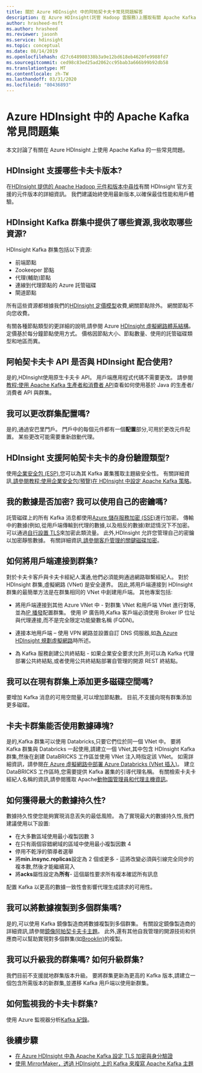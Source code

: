 ```yaml
---
title: 關於 Azure HDInsight 中的阿帕契卡夫卡常見問題解答
description: 在 Azure HDInsight(託管 Hadoop 雲服務)上獲取有關 Apache Kafka 的常見問題的解答。
author: hrasheed-msft
ms.author: hrasheed
ms.reviewer: jasonh
ms.service: hdinsight
ms.topic: conceptual
ms.date: 08/14/2019
ms.openlocfilehash: d27c648980338b3a9e12bd618eb4620fe9988fd7
ms.sourcegitcommit: ced98c83ed25ad2062cc95bab3a666b99b92db58
ms.translationtype: MT
ms.contentlocale: zh-TW
ms.lasthandoff: 03/31/2020
ms.locfileid: "80436893"
---
```

# <a name="frequently-asked-questions-about-apache-kafka-in-azure-hdinsight"></a>Azure HDInsight 中的 Apache Kafka 常見問題集

本文討論了有關在 Azure HDInsight 上使用 Apache Kafka 的一些常見問題。

## <a name="what-kafka-versions-are-supported-by-hdinsight"></a>HDInsight 支援哪些卡夫卡版本?

在[HDInsight 提供的 Apache Hadoop 元件和版本中尋找](../hdinsight-component-versioning.md#supported-hdinsight-versions)有關 HDInsight 官方支援的元件版本的詳細資訊。 我們建議始終使用最新版本,以確保最佳性能和用戶體驗。

## <a name="what-resources-are-provided-in-an-hdinsight-kafka-cluster-and-what-resources-am-i-charged-for"></a>HDInsight Kafka 群集中提供了哪些資源,我收取哪些資源?

HDInsight Kafka 群集包括以下資源:

* 前端節點
* Zookeeper 節點
* 代理(輔助)節點 
* 連線到代理節點的 Azure 託管磁碟
* 閘道節點

所有這些資源都根據我們的[HDInsight 定價模型](https://azure.microsoft.com/pricing/details/hdinsight/)收費,網關節點除外。 網關節點不向您收費。

有關各種節點類型的更詳細的說明,請參閱 Azure [HDInsight 虛擬網路體系結構](../hdinsight-virtual-network-architecture.md)。 定價基於每分鐘節點使用方式。 價格因節點大小、節點數量、使用的託管磁碟類型和地區而異。

## <a name="do-apache-kafka-apis-work-with-hdinsight"></a>阿帕契卡夫卡 API 是否與 HDInsight 配合使用?

是的,HDInsight使用原生卡夫卡 API。 用戶端應用程式代碼不需要更改。 請參閱[教程:使用 Apache Kafka 生產者和消費者 API](./apache-kafka-producer-consumer-api.md)查看如何使用基於 Java 的生產者/消費者 API 與群集。

## <a name="can-i-change-cluster-configurations"></a>我可以更改群集配置嗎?

是的,通過安巴里門戶。 門戶中的每個元件都有一個**配置**部分,可用於更改元件配置。 某些更改可能需要重新啟動代理。

## <a name="what-type-of-authentication-does-hdinsight-support-for-apache-kafka"></a>HDInsight 支援阿帕契卡夫卡的身份驗證類型?

使用[企業安全包 (ESP),](../domain-joined/apache-domain-joined-architecture.md)您可以為其 Kafka 叢集獲取主題級安全性。 有關詳細資訊[,請參閱教程:使用企業安全包(預覽)在 HDInsight 中設定 Apache Kafka 策略](../domain-joined/apache-domain-joined-run-kafka.md)。

## <a name="is-my-data-encrypted-can-i-use-my-own-keys"></a>我的數據是否加密? 我可以使用自己的密鑰嗎?

託管磁碟上的所有 Kafka 消息都使用[Azure 儲存服務加密 (SSE)](../../storage/common/storage-service-encryption.md)進行加密。 傳輸中的數據(例如,從用戶端傳輸到代理的數據,以及相反的數據)默認情況下不加密。 可以通過[自行設置 TLS](./apache-kafka-ssl-encryption-authentication.md)來加密此類流量。 此外,HDInsight 允許您管理自己的密鑰以加密靜態數據。 有關詳細資訊[,請參閱客戶管理的關鍵磁碟加密](../disk-encryption.md)。

## <a name="how-do-i-connect-clients-to-my-cluster"></a>如何將用戶端連接到群集?

對於卡夫卡客戶與卡夫卡經紀人溝通,他們必須能夠通過網路聯繫經紀人。 對於 HDInsight 群集,虛擬網路 (VNet) 是安全邊界。 因此,將用戶端連接到 HDInsight 群集的最簡單方法是在群集相同的 VNet 中創建用戶端。 其他專案包括:

* 將用戶端連接到其他 Azure VNet 中 - 對群集 VNet 和用戶端 VNet 進行對等,並為[IP 播發](apache-kafka-connect-vpn-gateway.md#configure-kafka-for-ip-advertising)配置群集。 使用 IP 廣告時,Kafka 客戶端必須使用 Broker IP 位址與代理連接,而不是完全限定功能變數名稱 (FQDN)。

* 連接本地用戶端 – 使用 VPN 網路並設置自訂 DNS 伺服器,如[為 Azure HDInsight 規劃虛擬網路](../hdinsight-plan-virtual-network-deployment.md)時所述。

* 為 Kafka 服務創建公共終結點 - 如果企業安全要求允許,則可以為 Kafka 代理部署公共終結點,或者使用公共終結點部署自管理的開源 REST 終結點。

## <a name="can-i-add-more-disk-space-on-an-existing-cluster"></a>我可以在現有群集上添加更多磁碟空間嗎?

要增加 Kafka 消息的可用空間量,可以增加節點數。 目前,不支援向現有群集添加更多磁碟。

## <a name="can-a-kafka-cluster-work-with-databricks"></a>卡夫卡群集能否使用數據磚塊? 

是的,Kafka 群集可以使用 Databricks,只要它們位於同一個 VNet 中。 要將 Kafka 群集與 Databricks 一起使用,請建立一個 VNet,其中包含 HDInsight Kafka 群集,然後在創建 DataBRICKS 工作區並使用 VNet 注入時指定該 VNet。 如需詳細資訊，請參閱[在 Azure 虛擬網路中部署 Azure Databricks (VNet 插入)](https://docs.microsoft.com/azure/databricks/administration-guide/cloud-configurations/azure/vnet-inject)。 建立 DataBRICKS 工作區時,您需要提供 Kafka 叢集的引導代理名稱。 有關檢索卡夫卡經紀人名稱的資訊,請參閱獲取 Apache[動物園管理員和代理主機資訊](https://docs.microsoft.com/azure/hdinsight/kafka/apache-kafka-get-started#getkafkainfo)。

## <a name="how-can-i-have-maximum-data-durability"></a>如何獲得最大的數據持久性?

數據持久性使您能夠實現消息丟失的最低風險。 為了實現最大的數據持久性,我們建議使用以下設置:

* 在大多數區域使用最小複製因數 3
* 在只有兩個容錯網域的區域中使用最小複製因數 4
* 停用不乾淨的領導者選舉
* 將**min.insync.replicas**設定為 2 個或更多 - 這將改變必須與引線完全同步的複本數,然後才能繼續寫入
* 將**acks**屬性設定為**所有**- 這個屬性要求所有複本確認所有訊息

配置 Kafka 以更高的數據一致性會影響代理生成請求的可用性。

## <a name="can-i-replicate-my-data-to-multiple-clusters"></a>我可以將數據複製到多個群集嗎?

是的,可以使用 Kafka 鏡像製造商將數據複製到多個群集。 有關設定鏡像製造商的詳細資訊,請參閱[鏡像阿帕契卡夫卡主題](apache-kafka-mirroring.md)。 此外,還有其他自我管理的開源技術和供應商可以幫助實現對多個群集(如[Brooklin)](https://github.com/linkedin/Brooklin/)的複製。

## <a name="can-i-upgrade-my-cluster-how-should-i-upgrade-my-cluster"></a>我可以升級我的群集嗎? 如何升級群集?

我們目前不支援就地群集版本升級。 要將群集更新為更高的 Kafka 版本,請建立一個包含所需版本的新群集,並遷移 Kafka 用戶端以使用新群集。

## <a name="how-do-i-monitor-my-kafka-cluster"></a>如何監視我的卡夫卡群集?

使用 Azure 監視器分析[Kafka 紀錄](./apache-kafka-log-analytics-operations-management.md)。

## <a name="next-steps"></a>後續步驟

* [在 Azure HDInsight 中為 Apache Kafka 設定 TLS 加密與身分驗證](./apache-kafka-ssl-encryption-authentication.md)
* [使用 MirrorMaker，透過 HDInsight 上的 Kafka 來複寫 Apache Kafka 主題](./apache-kafka-mirroring.md)
